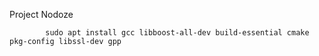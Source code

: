 Project Nodoze

            sudo apt install gcc libboost-all-dev build-essential cmake pkg-config libssl-dev gpp 
